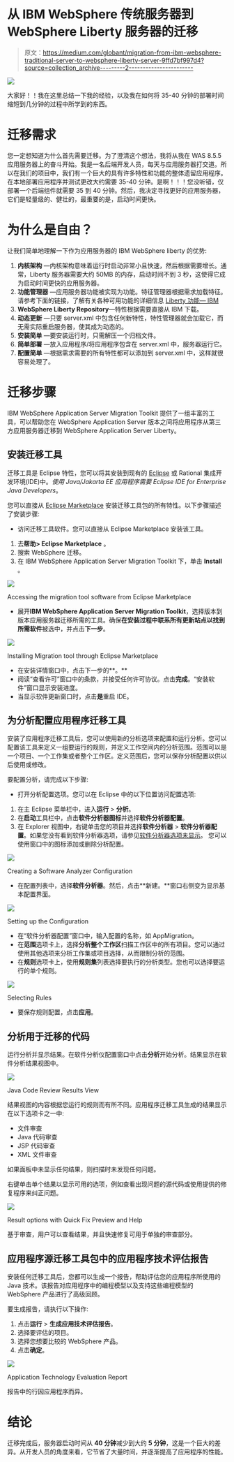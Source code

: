 # 从 IBM WebSphere 传统服务器到 WebSphere Liberty 服务器的迁移

> 原文：<https://medium.com/globant/migration-from-ibm-websphere-traditional-server-to-websphere-liberty-server-9ffd7bf997d4?source=collection_archive---------2----------------------->

![](img/a90c1210f3423594b6b9785c5fd8eac5.png)

大家好！！我在这里总结一下我的经验，以及我在如何将 35-40 分钟的部署时间缩短到几分钟的过程中所学到的东西。

# 迁移需求

您一定想知道为什么首先需要迁移。为了澄清这个想法，我将从我在 WAS 8.5.5 应用服务器上的奋斗开始。我是一名后端开发人员，每天与应用服务器打交道。所以在我们的项目中，我们有一个巨大的具有许多特性和功能的整体遗留应用程序。在本地部署应用程序并测试更改大约需要 35-40 分钟。是啊！！！您没听错，仅部署一个后端组件就需要 35 到 40 分钟。然后，我决定寻找更好的应用服务器，它们是轻量级的、健壮的，最重要的是，启动时间更快。

# 为什么是自由？

让我们简单地理解一下作为应用服务器的 IBM WebSphere liberty 的优势:

1.  **内核架构** —内核架构意味着运行时启动非常小且快速，然后根据需要增长。通常，Liberty 服务器需要大约 50MB 的内存，启动时间不到 3 秒，这使得它成为启动时间更快的应用服务器。
2.  **功能管理器** —应用服务器功能被实现为功能。特征管理器根据需求加载特征。请参考下面的链接，了解有关各种可用功能的详细信息 [Liberty 功能— IBM](https://www.ibm.com/docs/en/was-liberty/core?topic=management-liberty-features)
3.  **WebSphere Liberty Repository**—特性根据需要直接从 IBM 下载。
4.  **动态更新** —只要 server.xml 中包含任何新特性，特性管理器就会加载它，而无需实际重启服务器，使其成为动态的。
5.  **安装简单** —要安装运行时，只需解压一个归档文件。
6.  **简单部署** —放入应用程序/将应用程序包含在 server.xml 中，服务器运行它。
7.  **配置简单** —根据需求需要的所有特性都可以添加到 server.xml 中，这样就很容易处理了。

# 迁移步骤

IBM WebSphere Application Server Migration Toolkit 提供了一组丰富的工具，可以帮助您在 WebSphere Application Server 版本之间将应用程序从第三方应用服务器迁移到 WebSphere Application Server Liberty。

## 安装迁移工具

迁移工具是 Eclipse 特性，您可以将其安装到现有的 [Eclipse](http://www.eclipse.org/) 或 Rational 集成开发环境(IDE)中。*使用 Java/Jakarta EE 应用程序需要 Eclipse IDE for Enterprise Java Developers*。

您可以直接从 [Eclipse Marketplace](https://www.ibm.com/links?url=http%3A%2F%2Fmarketplace.eclipse.org%2Fcontent%2Fibm-websphere-application-server-migration-toolkit) 安装迁移工具包的所有特性。以下步骤描述了安装步骤:

*   访问迁移工具软件。您可以直接从 Eclipse Marketplace 安装该工具。

1.  去**帮助> Eclipse Marketplace** 。
2.  搜索 WebSphere 迁移。
3.  在 IBM WebSphere Application Server Migration Toolkit 下，单击 **Install** 。

![](img/a56d766de203563ece27e043b25def35.png)

Accessing the migration tool software from Eclipse Marketplace

*   展开**IBM WebSphere Application Server Migration Toolkit**，选择版本到版本应用服务器迁移所需的工具。确保**在安装过程中联系所有更新站点以找到所需软件**被选中，并点击**下一步**。

![](img/19b509c36e1d4aa3806f0e1cc7dc5fbe.png)

Installing Migration tool through Eclipse Marketplace

*   在安装详情窗口中，点击下一步的**。**
*   阅读“查看许可”窗口中的条款，并接受任何许可协议。点击**完成**。“安装软件”窗口显示安装进度。
*   当显示软件更新窗口时，点击**是**重启 IDE。

## 为分析配置应用程序迁移工具

安装了应用程序迁移工具后，您可以使用新的分析选项来配置和运行分析。您可以配置该工具来定义一组要运行的规则，并定义工作空间内的分析范围。范围可以是一个项目、一个工作集或者整个工作区。定义范围后，您可以保存分析配置以供以后使用或修改。

要配置分析，请完成以下步骤:

*   打开分析配置选项。您可以在 Eclipse 中的以下位置访问配置选项:

1.  在主 Eclipse 菜单栏中，进入**运行** > **分析**。
2.  在**启动**工具栏中，点击**软件分析器图标**并选择**软件分析器配置**。
3.  在 Explorer 视图中，右键单击您的项目并选择**软件分析器** > **软件分析器配置**。如果您没有看到软件分析器选项，请参见[软件分析器选项未显示](https://www.ibm.com/docs/en/SSRQNQ/troubleshooting/optionsNotShown.html#optionsNotShown)。
    您可以使用窗口中的图标添加或删除分析配置。

![](img/e1cef4f174857415a82da77be381d276.png)

Creating a Software Analyzer Configuration

*   在配置列表中，选择**软件分析器**。然后，点击**新建。**窗口右侧变为显示基本配置界面。

![](img/565c952f93b462031c97af22136563ef.png)

Setting up the Configuration

*   在“软件分析器配置”窗口中，输入配置的名称，如 AppMigration。
*   在**范围**选项卡上，选择**分析整个工作区**扫描工作区中的所有项目。您可以通过使用其他选项来分析工作集或项目选择，从而限制分析的范围。
*   在**规则**选项卡上，使用**规则集**列表选择要执行的分析类型。您也可以选择要运行的单个规则。

![](img/80fd62a571fa531a205d151cbedd7783.png)

Selecting Rules

*   要保存规则配置，点击**应用**。

## 分析用于迁移的代码

运行分析并显示结果。在软件分析仪配置窗口中点击**分析**开始分析。结果显示在软件分析结果视图中。

![](img/b7f7718878b7d842af4dc57a594c38ac.png)

Java Code Review Results View

结果视图的内容根据您运行的规则而有所不同。应用程序迁移工具生成的结果显示在以下选项卡之一中:

*   文件审查
*   Java 代码审查
*   JSP 代码审查
*   XML 文件审查

如果面板中未显示任何结果，则扫描时未发现任何问题。

右键单击单个结果以显示可用的选项，例如查看出现问题的源代码或使用提供的修复程序来纠正问题。

![](img/ca59d4ec7dbb5138523f47eaa30d9a2d.png)

Result options with Quick Fix Preview and Help

基于审查，用户可以查看结果，并且快速修复可用于单独的审查部分。

## 应用程序源迁移工具包中的应用程序技术评估报告

安装任何迁移工具后，您都可以生成一个报告，帮助评估您的应用程序所使用的 Java 技术。该报告对应用程序中的编程模型以及支持这些编程模型的 WebSphere 产品进行了高级回顾。

要生成报告，请执行以下操作:

1.  点击**运行** > **生成应用技术评估报告**。
2.  选择要评估的项目。
3.  选择您想要比较的 WebSphere 产品。
4.  点击**确定**。

![](img/2113edd1de141e3adcd24ab20f46acab.png)

Application Technology Evaluation Report

报告中的行因应用程序而异。

# 结论

迁移完成后，服务器启动时间从 **40 分钟**减少到大约 **5 分钟**，这是一个巨大的差异。从开发人员的角度来看，它节省了大量时间，并逐渐提高了应用程序的性能。